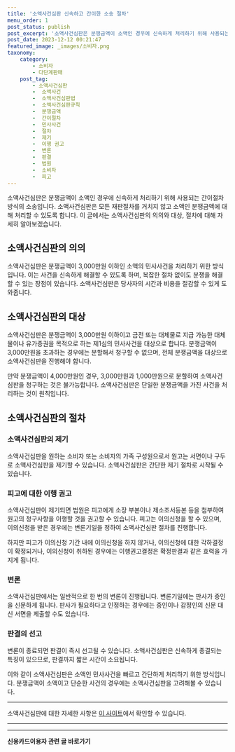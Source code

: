 ```yaml
---
title: '소액사건심판 신속하고 간이한 소송 절차'
menu_order: 1
post_status: publish
post_excerpt: '소액사건심판은 분쟁금액이 소액인 경우에 신속하게 처리하기 위해 사용되는 간이절차 방식의 소송입니다. 소액사건심판은 모든 재판절차를 거치지 않고 소액인 분쟁금액에 대해 처리할 수 있도록 합니다. 이 글에서는 소액사건심판의 의의와 대상, 절차에 대해 자세히 알아보겠습니다.'
post_date: 2023-12-12 00:21:47
featured_image: _images/소비자.png
taxonomy:
    category:
        - 소비자
        - 다단계판매
    post_tag:
        - 소액사건심판
        -  소액사건
        -  소액사건심판법
        -  소액사건심판규칙
        -  분쟁금액
        -  간이절차
        -  민사사건
        -  절차
        -  제기
        -  이행 권고
        -  변론
        -  판결
        -  법원
        -  소비자
        -  피고
---
```



소액사건심판은 분쟁금액이 소액인 경우에 신속하게 처리하기 위해 사용되는 간이절차 방식의 소송입니다. 소액사건심판은 모든 재판절차를 거치지 않고 소액인 분쟁금액에 대해 처리할 수 있도록 합니다. 이 글에서는 소액사건심판의 의의와 대상, 절차에 대해 자세히 알아보겠습니다.

## 소액사건심판의 의의

소액사건심판은 분쟁금액이 3,000만원 이하인 소액의 민사사건을 처리하기 위한 방식입니다. 이는 사건을 신속하게 해결할 수 있도록 하며, 복잡한 절차 없이도 분쟁을 해결할 수 있는 장점이 있습니다. 소액사건심판은 당사자의 시간과 비용을 절감할 수 있게 도와줍니다.

## 소액사건심판의 대상

소액사건심판은 분쟁금액이 3,000만원 이하이고 금전 또는 대체물로 지급 가능한 대체물이나 유가증권을 목적으로 하는 제1심의 민사사건을 대상으로 합니다. 분쟁금액이 3,000만원을 초과하는 경우에는 분할해서 청구할 수 없으며, 전체 분쟁금액을 대상으로 소액사건심판을 진행해야 합니다.

만약 분쟁금액이 4,000만원인 경우, 3,000만원과 1,000만원으로 분할하여 소액사건심판을 청구하는 것은 불가능합니다. 소액사건심판은 단일한 분쟁금액을 가진 사건을 처리하는 것이 원칙입니다.

## 소액사건심판의 절차

### 소액사건심판의 제기

소액사건심판을 원하는 소비자 또는 소비자의 가족 구성원으로서 원고는 서면이나 구두로 소액사건심판을 제기할 수 있습니다. 소액사건심판은 간단한 제기 절차로 시작될 수 있습니다.

### 피고에 대한 이행 권고

소액사건심판이 제기되면 법원은 피고에게 소장 부본이나 제소조서등본 등을 첨부하여 원고의 청구사항을 이행할 것을 권고할 수 있습니다. 피고는 이의신청을 할 수 있으며, 이의신청을 받은 경우에는 변론기일을 정하여 소액사건심판 절차를 진행합니다.

하지만 피고가 이의신청 기간 내에 이의신청을 하지 않거나, 이의신청에 대한 각하결정이 확정되거나, 이의신청이 취하된 경우에는 이행권고결정은 확정판결과 같은 효력을 가지게 됩니다.

### 변론

소액사건심판에서는 일반적으로 한 번의 변론이 진행됩니다. 변론기일에는 판사가 증인을 신문하게 됩니다. 판사가 필요하다고 인정하는 경우에는 증인이나 감정인의 신문 대신 서면을 제출할 수도 있습니다.

### 판결의 선고

변론이 종료되면 판결이 즉시 선고될 수 있습니다. 소액사건심판은 신속하게 종결되는 특징이 있으므로, 판결까지 짧은 시간이 소요됩니다.

이와 같이 소액사건심판은 소액인 민사사건을 빠르고 간단하게 처리하기 위한 방식입니다. 분쟁금액이 소액이고 단순한 사건의 경우에는 소액사건심판을 고려해볼 수 있습니다.

***
소액사건심판에 대한 자세한 사항은 [이 사이트](https://www.소액사건재판.com)에서 확인할 수 있습니다. 
***


<!-- wp:separator -->
<hr class="wp-block-separator has-alpha-channel-opacity"/>
<!-- /wp:separator -->

<!-- wp:group {"backgroundColor":"base","layout":{"type":"constrained"}} -->
<div class="wp-block-group has-base-background-color has-background"><!-- wp:paragraph {"align":"center","fontSize":"medium"} -->
<p class="has-text-align-center has-large-font-size"><strong>신용카드이용자 관련 글 바로가기</strong></p>
<!-- /wp:paragraph -->


<!-- wp:latest-posts
{"categories":[{"id":15350,"count":19,"description":"","link":"https://uknowlaw.com/category/%ec%8b%a0%ec%9a%a9%ec%b9%b4%eb%93%9c%ec%9d%b4%ec%9a%a9%ec%9e%90/","name":"신용카드이용자","slug":"신용카드이용자","taxonomy":"category","parent":0,"meta":[],"_links":{"self":[{"href":"https://uknowlaw.com/wp-json/wp/v2/categories/15350"}],"collection":[{"href":"https://uknowlaw.com/wp-json/wp/v2/categories"}],"about":[{"href":"https://uknowlaw.com/wp-json/wp/v2/taxonomies/category"}],"wp:post_type":[{"href":"https://uknowlaw.com/wp-json/wp/v2/posts?categories=15350"}],"curies":[{"name":"wp","href":"https://api.w.org/{rel}","templated":true}]}}],"postsToShow":100,"excerptLength":28,"postLayout":"grid","columns":2,"featuredImageAlign":"left","featuredImageSizeSlug":"large","fontSize":"small"} /--></div>
<!-- /wp:group -->